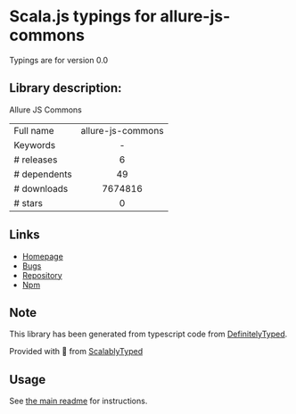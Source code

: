 
# Scala.js typings for allure-js-commons

Typings are for version 0.0

## Library description:
Allure JS Commons

|                    |                 |
| ------------------ | :-------------: |
| Full name          | allure-js-commons |
| Keywords           | - |
| # releases         | 6 |
| # dependents       | 49 |
| # downloads        | 7674816 |
| # stars            | 0 |

## Links
- [Homepage](https://github.com/allure-framework/allure-js#readme)
- [Bugs](https://github.com/allure-framework/allure-js/issues)
- [Repository](https://github.com/allure-framework/allure-js)
- [Npm](https://www.npmjs.com/package/allure-js-commons)
    


## Note
This library has been generated from typescript code from [DefinitelyTyped](https://definitelytyped.org).

Provided with :purple_heart: from [ScalablyTyped](https://github.com/oyvindberg/ScalablyTyped)

## Usage
See [the main readme](../../readme.md) for instructions.


